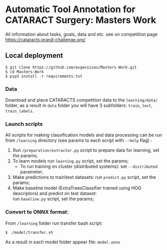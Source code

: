 # Automatic Tool Annotation for CATARACT Surgery: Masters Work

All information about tasks, goals, data and etc. see on competition page https://cataracts.grand-challenge.org/

## Local deployment

	$ git clone https://github.com/evgeniivas/Masters-Work.git
	$ cd Masters-Work
	$ pip3 install -r requirements.txt

### Data

Download and place CATARACTS competition data to the `learning/data/` folder, as a result in `data` folder you will have 3 subfolders: `train`, `test`, `train_labels`.

### Launch scripts

All scripts for making classification models and data processing can be run from `/learning` directory (see params to each script with `--help` flag) :

1. Run `/preparation/extractor.py` script to prepare data for learning, set the params;
2. To learn models run `learning.py` script, set the params;
	* To run training on cluster (distributed systems): set `--distributed` parameter;
3. Make predictions to train\test datasets: run `predict.py` script, set the params;
4. Make baseline model (ExtraTreesClassifier trained using HOG descriptors) and predict on test dataset:<br/> 
run `baseline.py` script, set the params;

### Convert to ONNX format:

From `/learning` folder run transfer bash script: <br/>

	$ ./model/transfer.sh

As a result in each model folder appear file: `model.onnx`

